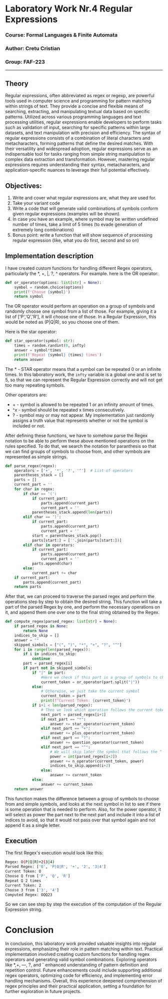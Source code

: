 # Laboratory Work Nr.4 Regular Expressions

### Course: Formal Languages & Finite Automata
### Author: Cretu Cristian
### Group: FAF-223
----

## Theory
Regular expressions, often abbreviated as regex or regexp, are powerful tools used in computer science and programming for pattern matching within strings of text.
They provide a concise and flexible means of searching, extracting, and manipulating textual data based on specific patterns.
Utilized across various programming languages and text processing utilities, regular expressions enable developers to perform tasks such as validation of input, searching for specific patterns within large datasets, and text manipulation with precision and efficiency.
The syntax of regular expressions consists of a combination of literal characters and metacharacters, forming patterns that define the desired matches.
With their versatility and widespread adoption, regular expressions serve as an indispensable tool for tasks ranging from simple string manipulation to complex data extraction and transformation.
However, mastering regular expressions requires understanding their syntax, metacharacters, and application-specific nuances to leverage their full potential effectively.


## Objectives:

1. Write and cover what regular expressions are, what they are used for.
2. Take your variant code
3. Write a code that will generate valid combinations of symbols conform given regular expressions (examples will be shown).
4. In case you have an example, where symbol may be written undefined number of times, take a limit of 5 times (to evade generation of extremely long combinations)
5. Bonus point: write a function that will show sequence of processing regular expression (like, what you do first, second and so on)


## Implementation description
I have created custom functions for handling different Regex operators, particularly the *, +, |, ?, ^ operators.
For example. here is the OR operator:
```python
def or_operator(options: list[str] = None):
    symbol = random.choice(options)
    print(f'Choose {symbol}')
    return symbol
```
The OR operator would perform an operation on a group of symbols and randomly choose one symbol from a list of those. For example, giving it a list of ['P','Q','R'], it will choose one of those. In a Regular Expression, this would be noted as (P|Q|R), so you choose one of them.

Here is the star operator:
```python
def star_operator(symbol: str):
    times = random.randint(0, infty)
    answer = symbol*times
    print(f'Repeat {symbol} {times} times')
    return answer
```
The $*$ - STAR operator means that a symbol can be repeated 0 or an infinite times. In this laboratory work, the ```infty``` variable is a global one and is set to 5, so that we can represent the Regular Expression correctly and will not get too many repeating symbols.

Other operators are:
* $+$ - symbol is allowed to be repeated 1 or an infinity amount of times.
* $\^{}x$ - symbol should be repeated x times consecutively.
* $?$ - symbol may or may not appear. My implementation just randomly assigns a truth value that represents whether or not the symbol is included or not.

After defining these functions, we have to somehow parse the Regex notation to be able to perform these above mentioned operations on the rules specified.
To do that, we search the notation for paranthesis so that we can find groups of symbols to choose from, and other symbols are represented as simple strings.
```python
def parse_regex(regex):
    operators = ['+', '*', '?', '^']  # List of operators
    parentheses_stack = []
    parts = []  
    current_part = ''  
    for char in regex:
        if char == '(':
            if current_part:
                parts.append(current_part)
                current_part = ''
            parentheses_stack.append(len(parts))
        elif char == ')':
            if current_part:
                parts.append(current_part)
                current_part = ''
            start = parentheses_stack.pop()
            parts[start:] = [''.join(parts[start:])]
        elif char in operators:
            if current_part:
                parts.append(current_part)
                current_part = ''
            parts.append(char)
        else:
            current_part += char
    if current_part:
        parts.append(current_part)
    return parts
```

After that, we can proceed to traverse the parsed regex and perform the operations step by step to obtain the desired string.
This function will take a part of the parsed Regex by one, and perform the necessary operations on it, and append them one over one to the final string obtained by the Regex.
```python
def compute_regex(parsed_regex: list[str] = None):
    if parsed_regex is None:
        return None
    indices_to_skip = []
    answer = ""
    skipped_simbols = ["(", ")", "*", "+", "?", "^"]
    for i in range(len(parsed_regex)):
        if i in indices_to_skip:
            continue
        part = parsed_regex[i]
        if part not in skipped_simbols:
            if "|" in part:
                #Here we check if this part is a group of symbols to choose from, and if so, we randomly choose one of those
                current_token = or_operator(part.split("|"))
            else:
                # Otherwise, we just take the current symbol
                current_token = part
                print(f"Current Token: {current_token}")
            if i+1 < len(parsed_regex):
                # Then we look which operation follows the current token
                next_part = parsed_regex[i+1]
                if next_part == "*":
                    answer += star_operator(current_token)
                elif next_part == "+":
                    answer += plus_operator(current_token)
                elif next_part == "?":
                    answer += question_operator(current_token)
                elif next_part == "^":
                    # We will skip later the symbol that follows the ^ operator, since we don't want to process it as a separate symbol.
                    power = int(parsed_regex[i+2])
                    answer += n_operator(current_token, power)
                    indices_to_skip.append(i+2)
                else:
                    answer += current_token
            else:
                answer += current_token
    return answer
```
This function makes the difference between a group of symbols to choose from and simple symbols, and looks at the next symbol in list to see if there is some operation that is needed to perform. Also, for the power operator, it will select as power the part next to the next part and include it into a list of indices to avoid, so that it would not pass over that symbol again and not append it as a single letter.
## Execution
The first Regex's execution would look like this: 
```bash
Regex: O(P|Q|R)+2(3|4)
Parsed Regex: ['O', 'P|Q|R', '+', '2', '3|4']
Current Token: O
Choose Q from ['P', 'Q', 'R']
Repeat Q 2 times
Current Token: 2
Choose 3 from ['3', '4']
Computed Regex: OQQ23
```

So we can see step by step the execution of the computation of the Regular Expression string.

# Conclusion
In conclusion, this laboratory work provided valuable insights into regular expressions, emphasizing their role in pattern matching within text. Practical implementation involved creating custom functions for handling regex operators and generating valid symbol combinations. Exploring operators like *,+, —, ?, and ˆ enhanced understanding of pattern definition and repetition control. Future enhancements could include supporting additional regex operators, optimizing code for efficiency, and implementing error handling mechanisms. Overall, this experience deepened comprehension of regex principles and their practical application, setting a foundation for further exploration in future projects.